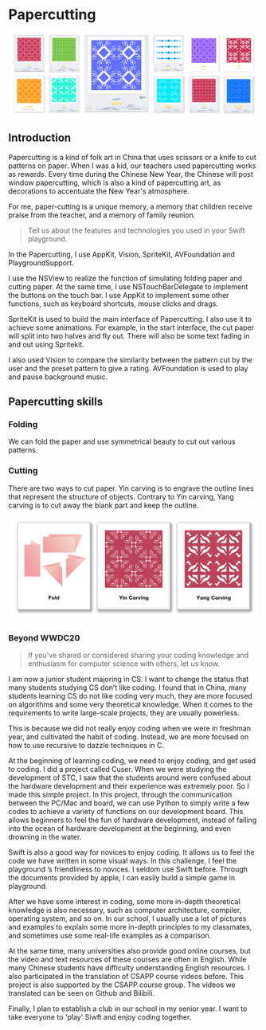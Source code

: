 # Papercutting

[![asciicast](./assets/gallery.png)](https://youtu.be/QxQufi4qQm4)

## Introduction

Papercutting is a kind of folk art in China that uses scissors or a knife to cut patterns on paper. When I was a kid, our teachers used papercutting works as rewards. Every time during the Chinese New Year, the Chinese will post window papercutting, which is also a kind of papercutting art, as decorations to accentuate the New Year's atmosphere.

For me, paper-cutting is a unique memory, a memory that children receive praise from the teacher, and a memory of family reunion.

> Tell us about the features and technologies you used in your Swift playground.

In the Papercutting, I use AppKit, Vision, SpriteKit, AVFoundation and PlaygroundSupport.

I use the NSView to realize the function of simulating folding paper and cutting paper. At the same time, I use NSTouchBarDelegate to implement the buttons on the touch bar. I use AppKit to implement some other functions, such as keyboard shortcuts, mouse clicks and drags.

SpriteKit is used to build the main interface of Papercutting. I also use it to achieve some animations. For example, in the start interface, the cut paper will split into two halves and fly out. There will also be some text fading in and out using Spritekit.

I also used Vision to compare the similarity between the pattern cut by the user and the preset pattern to give a rating. AVFoundation is used to play and pause background music.

## Papercutting skills

### Folding

We can fold the paper and use symmetrical beauty to cut out various patterns.

### Cutting

There are two ways to cut paper. Yin carving is to engrave the outline lines that represent the structure of objects. Contrary to Yin carving, Yang carving is to cut away the blank part and keep the outline.

![](./assets/skills.png)

### Beyond WWDC20

> If you've shared or considered sharing your coding knowledge and enthusiasm for computer science with others, let us know.

I am now a junior student majoring in CS. I want to change the status that many students studying CS don’t like coding. I found that in China, many students learning CS do not like coding very much, they are more focused on algorithms and some very theoretical knowledge. When it comes to the requirements  to write large-scale projects, they are usually powerless. 

This is because we did not really enjoy coding when we were in freshman year, and cultivated the habit of coding. Instead, we are more focused on how to use recursive to dazzle techniques in C.

At the beginning of learning coding, we need to enjoy coding, and get used to coding. I did a project called Cuser. When we were studying the development of STC, I saw that the students around were confused about the hardware development and their experience was extremely poor. So I made this simple project. In this project, through the communication between the PC/Mac and board, we can use Python to simply write a few codes to achieve a variety of functions on our development board. This allows beginners to feel the fun of hardware development, instead of falling into the ocean of hardware development at the beginning, and even drowning in the water.

Swift is also a good way for novices to enjoy coding. It allows us to feel the code we have written in some visual ways. In this challenge, I feel the playground ’s friendliness to novices. I seldom use Swift before. Through the documents provided by apple, I can easily build a simple game in playground.

After we have some interest in coding, some more in-depth theoretical knowledge is also necessary, such as computer architecture, compiler, operating system, and so on. In our school, I usually use a lot of pictures and examples to explain some more in-depth principles to my classmates, and sometimes use some real-life examples as a comparison.

At the same time, many universities also provide good online courses, but the video and text resources of these courses are often in English. While many Chinese students have difficulty understanding English resources. I also participated in the translation of CSAPP course videos before. This project is also supported by the CSAPP course group. The videos we translated can be seen on Github and Bilibili.

Finally, I plan to establish a club in our school in my senior year. I want to take everyone to \'play\' Siwft and enjoy coding together.